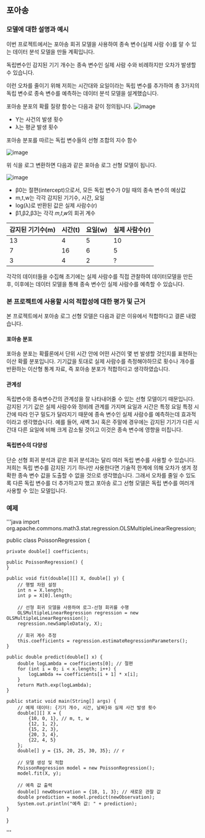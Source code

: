 ## 포아송

### 모델에 대한 설명과 예시

이번 프로젝트에서는 포아송 회귀 모델을 사용하여 종속 변수(실제 사람 수)를 
알 수 있는 데이터 분석 모델을 만들 계획입니다. 

독립변수인 감지된 기기 개수는 종속 변수인 실제 사람 수와 비례하지만
오차가 발생할 수 있습니다. 

이런 오차를 줄이기 위해 저희는 시간대와 요일이라는 독립 변수를 추가하여 
총 3가지의 독립 변수로 종속 변수를 예측하는 데이터 분석 모델을 설계했습니다. 

포아송 분포의 확률 질량 함수는 다음과 같이 정의됩니다.
![image](https://github.com/jsub1379/AdventureDesign24-1/assets/164328587/03afd861-625c-4eea-a57e-3330dfeaab25)
* Y는 사건의 발생 횟수
* λ는 평균 발생 횟수

포아송 분포를 따르는 독립 변수들의 선형 조합의 지수 함수

![image](https://github.com/jsub1379/AdventureDesign24-1/assets/164328587/e273e807-b99d-466f-a6f8-d0b64ebcbab1)

위 식을 로그 변환하면 다음과 같은 포아송 로그 선형 모델이 됩니다.

![image](https://github.com/jsub1379/AdventureDesign24-1/assets/164328587/9533f5d2-fa84-48f3-86f9-b11c541ef25c)

* β0는 절편(intercept)으로서, 모든 독립 변수가 0일 때의 종속 변수의 예상값
* m,t,w는 각각 감지된 기기수, 시간, 요일
* log(λ)로 반환된 값은 실제 사람수(r)
* β1,β2,β3는 각각 𝑚,𝑡,𝑤의 회귀 계수


감지된 기기수(m)| 시간(t)| 요일(w)| 실제 사람수(r)
---|---|---|---|
13|4|5|10
7|16|6|5
3|4|2|?

각각의 데이터들을 수집해 초기에는 실제 사람수를 직접 관찰하여 데이터모델을 만든 후,
이후에는 데이터 모델을 통해 종속 변수인 실제 사람수를 예측할 수 있습니다. 


### 본 프로젝트에 사용할 시의 적합성에 대한 평가 및 근거

본 프로젝트에서 포아송 로그 선형 모델은 다음과 같은 이유에서 적합하다고 결론 내렸습니다. 

#### 포아송 분포
포아송 분포는 확률론에서 단위 시간 안에 어떤 사건이 몇 번 발생할 것인지를 표현하는 
이산 확률 분포입니다. 기기값을 토대로 실제 사람수를 측정해야하므로 횟수나 개수를 반환하는
이산형 통계 자료, 즉 포아송 분포가 적합하다고 생각하였습니다.

#### 관계성
독립변수와 종속변수간의 관계성을 잘 나타내어줄 수 있는 선형 모델이기 때문입니다. 
감지된 기기 값은 실제 사람수와 정비례 관계를 가지며
요일과 시간은 특정 요일 특정 시간에 따라 인구 밀도가 달라지기 때문에 
종속 변수인 실제 사람수를 예측하는데 효과적이라고 생각했습니다. 
예를 들어, 새벽 3시 혹은 주말에 경우에는 감지된 기기가 다른 시간대 다른 요일에 비해 
크게 감소될 것이고 이것은 종속 변수에 영향을 미칩니다. 

#### 독립변수의 다양성
단순 선형 회귀 분석과 같은 회귀 분석과는 달리 여러 독립 변수를 사용할 수 있습니다. 
저희는 독립 변수를 감지된 기기 하나만 사용한다면 기술적 한계에 의해 오차가 생겨 
정확한 종속 변수 값을 도출할 수 없을 것으로 생각했습니다. 
그래서 오차를 줄일 수 있도록 다른 독립 변수를 더 추가하고자 했고 
포아송 로그 선형 모델은 독립 변수를 여러개 사용할 수 있는 모델입니다.  


### 예제

'''java
import org.apache.commons.math3.stat.regression.OLSMultipleLinearRegression;

public class PoissonRegression {

    private double[] coefficients;

    public PoissonRegression() {
    }

    public void fit(double[][] X, double[] y) {
        // 행렬 차원 설정
        int n = X.length;
        int p = X[0].length;

        // 선형 회귀 모델을 사용하여 로그-선형 회귀를 수행
        OLSMultipleLinearRegression regression = new OLSMultipleLinearRegression();
        regression.newSampleData(y, X);

        // 회귀 계수 추정
        this.coefficients = regression.estimateRegressionParameters();
    }

    public double predict(double[] x) {
        double logLambda = coefficients[0]; // 절편
        for (int i = 0; i < x.length; i++) {
            logLambda += coefficients[i + 1] * x[i];
        }
        return Math.exp(logLambda);
    }

    public static void main(String[] args) {
        // 예제 데이터: {기기 개수, 시간, 날짜}와 실제 사건 발생 횟수
        double[][] X = {
            {10, 0, 1}, // m, t, w
            {12, 1, 2},
            {15, 2, 3},
            {20, 3, 4},
            {22, 4, 5}
        };
        double[] y = {15, 20, 25, 30, 35}; // r

        // 모델 생성 및 적합
        PoissonRegression model = new PoissonRegression();
        model.fit(X, y);

        // 예측 값 출력
        double[] newObservation = {18, 1, 3}; // 새로운 관찰 값
        double prediction = model.predict(newObservation);
        System.out.println("예측 값: " + prediction);
    }
}

'''
